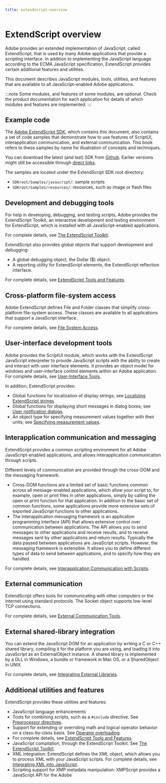 ```yaml
---
title: extendscript-overview
---
```

# ExtendScript overview

Adobe provides an extended implementation of JavaScript, called ExtendScript, that is used by many Adobe applications that provide a scripting interface. In addition to implementing the JavaScript language according to the ECMA JavaScript specification, ExtendScript provides certain additional features and utilities.

This document describes JavaScript modules, tools, utilities, and features that are available to all JavaScript-enabled Adobe applications.

:::note
Some modules, and features of some modules, are optional. Check the product documentation for each application for details of which modules and features are implemented.
:::

## Example code

The [Adobe ExtendScript SDK](https://github.com/Adobe-CEP/CEP-Resources/tree/master/ExtendScript-Toolkit), which contains this document, also contains a set of code samples that demonstrate how to use features of ScriptUI, interapplication communication, and external communication. This book refers to these samples by name for illustration of concepts and techniques.

You can download the latest (and last) SDK from [Github](https://github.com/Adobe-CEP/CEP-Resources/tree/master/ExtendScript-Toolkit). Earlier versions might still be accessible through [direct links](https://github.com/aenhancers/javascript-tools-guide/issues/2#issuecomment-1019312237).

The samples are located under the ExtendScript SDK root directory:

- `SDKroot/Samples/javascript/`: sample scripts
- `SDKroot/Samples/resources/`: resources, such as image or flash files

## Development and debugging tools

For help in developing, debugging, and testing scripts, Adobe provides the ExtendScript Toolkit, an interactive development and testing environment for ExtendScript, which is installed with all JavaScript-enabled applications.

For complete details, see [The ExtendScript Toolkit](../../extendscript-toolkit/index#the-extendscript-toolkit).

ExtendScript also provides global objects that support development and debugging:

- A global debugging object, the Dollar ($) object.
- A reporting utility for ExtendScript elements, the ExtendScript reflection interface.

For complete details, see [ExtendScript Tools and Features](../../extendscript-tools-features/index#extendscript-tools-and-features).

## Cross-platform file-system access

Adobe ExtendScript defines File and Folder classes that simplify cross-platform file-system access. These classes are available to all applications that support a JavaScript interface.

For complete details, see [File System Access](../../file-system-access/index#file-system-access).

## User-interface development tools

Adobe provides the ScriptUI module, which works with the ExtendScript JavaScript interpreter to provide JavaScript scripts with the ability to create and interact with user interface elements. It provides an object model for windows and user-interface control elements within an Adobe application. For complete details, see [User-Interface Tools](../../user-interface-tools/index#user-interface-tools).

In addition, ExtendScript provides:

- Global functions for localization of display strings; see [Localizing ExtendScript strings](../../extendscript-tools-features/localizing-extendscript-strings)
- Global functions for displaying short messages in dialog boxes; see [User notification dialogs](../../extendscript-tools-features/user-notification-dialogs).
- An object type for specifying measurement values together with their units; see [Specifying measurement values](../../extendscript-tools-features/specifying-measurement-values).

## Interapplication communication and messaging

ExtendScript provides a common scripting environment for all Adobe JavaScript-enabled applications, and allows interapplication communication through scripts.

Different levels of communication are provided through the cross-DOM and the messaging framework.

- Cross-DOM functions are a limited set of basic functions common across all message-enabled applications, which allow your script to, for example, open or print files in other applications, simply by calling the open or print function for that application. In addition to the basic set of common functions, some applications provide more extensive sets of exported JavaScript functions to other applications.
- The interapplication messaging framework is an application programming interface (API) that allows extensive control over communication between applications. The API allows you to send messages to other applications and receive results, and to receive messages sent by other applications and return results. Typically the data passed between applications are JavaScript scripts. However, the messaging framework is extensible. It allows you to define different types of data to send between applications, and to specify how they are handled.

For complete details, see [Interapplication Communication with Scripts](../../interapplication-communication/index#interapplication-communication-with-scripts).

## External communication

ExtendScript offers tools for communicating with other computers or the internet using standard protocols. The Socket object supports low-level TCP connections.

For complete details, see [External Communication Tools](../../external-communication/index#external-communication-tools).

## External shared-library integration

You can extend the JavaScript DOM for an application by writing a C or C++ shared library, compiling it for the platform you are using, and loading it into JavaScript as an ExternalObject instance. A shared library is implemented by a DLL in Windows, a bundle or framework in Mac OS, or a SharedObject in UNIX.

For complete details, see [Integrating External Libraries](../../integrating-external-libraries/index#integrating-external-libraries).

## Additional utilities and features

ExtendScript provides these utilities and features:

- JavaScript language enhancements
 - Tools for combining scripts, such as a `#include` directive. See [Preprocessor directives](../../extendscript-tools-features/preprocessor-directives).
 - Support for extending or overriding math and logical operator behavior on a class-by-class basis. See [Operator overloading](../../extendscript-tools-features/operator-overloading).
 - For complete details, see [ExtendScript Tools and Features](../../extendscript-tools-features/index#extendscript-tools-and-features).
- JavaScript compilation, through the ExtendScript Toolkit. See [The ExtendScript Toolkit](../../extendscript-toolkit/index#the-extendscript-toolkit).
- XML integration: ExtendScript defines the XML object, which allows you to process XML with your JavaScript scripts. For complete details, see [Integrating XML into JavaScript](../../integrating-xml/index#integrating-xml-into-javascript).
- Scripting support for XMP metadata manipulation: XMPScript provides a JavaScript API for the Adobe
